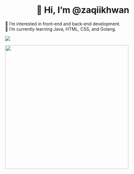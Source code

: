 <strong><h1><center> 👋 Hi, I’m @zaqiikhwan </center></h1></strong>
👀 I’m interested in front-end and back-end development.
<br>
🌱 I’m currently learning Java, HTML, CSS, and Golang.
<!-- - 💞️ I’m looking to collaborate on ...
- 📫 How to reach me ... -->
<p align="left"><img src="https://github-readme-stats.vercel.app/api/top-langs/?username=zaqiikhwan&layout=compact&hide=TSQL&theme=react"></p>
<p align="left" ><img src="https://github-readme-stats.vercel.app/api?username=zaqiikhwan&count_private=true&show_icons=true&&theme=react&include_all_commits=true" width="400"></p>

<!---
zaqiikhwan/zaqiikhwan is a ✨ special ✨ repository because its `README.md` (this file) appears on your GitHub profile.
You can click the Preview link to take a look at your changes.
--->

